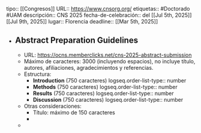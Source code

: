 tipo::  [[Congresos]]
URL:: https://www.cnsorg.org/
etiquetas:: #Doctorado #UAM
descripción:: CNS 2025
fecha-de-celebración:: del [[Jul 5th, 2025]] [[Jul 9th, 2025]] 
lugar:: Florencia
deadline:: [[Mar 5th, 2025]]

- ## Abstract Preparation Guidelines
	- URL: https://ocns.memberclicks.net/cns-2025-abstract-submission
	- Máximo de caracteres: 3000 (incluyendo espacios), no incluye título, autores, afiliaciones, agradecimientos y referencias.
	- Estructura:
		- **Introduction** (750 caracteres)
		  logseq.order-list-type:: number
		- **Methods** (750 caracteres)
		  logseq.order-list-type:: number
		- **Results** (750 caracteres)
		  logseq.order-list-type:: number
		- **Discussion** (750 caracteres)
		  logseq.order-list-type:: number
	- Otras consideraciones:
		- Título: máximo de 150 caracteres
		-
	-